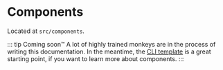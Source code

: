 # Components

Located at `src/components`.

::: tip Coming soon™️
A lot of highly trained monkeys are in the process of writing this documentation. In the meantime, the [CLI template](https://github.com/pangolinjs/cli/tree/master/template) is a great starting point, if you want to learn more about components.
:::
